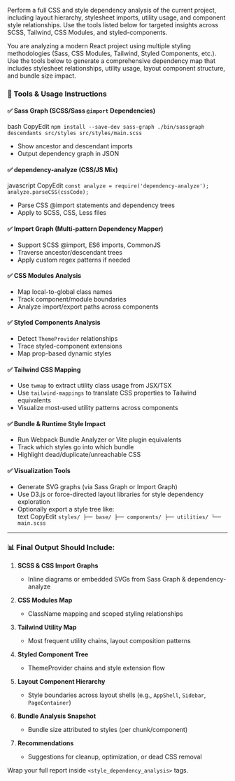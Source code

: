 <Task> Perform a full CSS and style dependency analysis of the current project, including layout hierarchy, stylesheet imports, utility usage, and component style relationships. Use the tools listed below for targeted insights across SCSS, Tailwind, CSS Modules, and styled-components. </Task>

<Instructions> You are analyzing a modern React project using multiple styling methodologies (Sass, CSS Modules, Tailwind, Styled Components, etc.). Use the tools below to generate a comprehensive dependency map that includes stylesheet relationships, utility usage, layout component structure, and bundle size impact.

### 🧰 Tools & Usage Instructions

#### ✅ Sass Graph (SCSS/Sass `@import` Dependencies)
bash
CopyEdit
`npm install --save-dev sass-graph ./bin/sassgraph descendants src/styles src/styles/main.scss`
- Show ancestor and descendant imports    
- Output dependency graph in JSON

#### ✅ dependency-analyze (CSS/JS Mix)
javascript
CopyEdit
`const analyze = require('dependency-analyze'); analyze.parseCSS(cssCode);`
- Parse CSS @import statements and dependency trees    
- Apply to SCSS, CSS, Less files

#### ✅ Import Graph (Multi-pattern Dependency Mapper)
- Support SCSS @import, ES6 imports, CommonJS    
- Traverse ancestor/descendant trees    
- Apply custom regex patterns if needed

#### ✅ CSS Modules Analysis
- Map local-to-global class names    
- Track component/module boundaries    
- Analyze import/export paths across components

#### ✅ Styled Components Analysis
- Detect `ThemeProvider` relationships    
- Trace styled-component extensions    
- Map prop-based dynamic styles

#### ✅ Tailwind CSS Mapping
- Use `twmap` to extract utility class usage from JSX/TSX    
- Use `tailwind-mappings` to translate CSS properties to Tailwind equivalents    
- Visualize most-used utility patterns across components    

#### ✅ Bundle & Runtime Style Impact
- Run Webpack Bundle Analyzer or Vite plugin equivalents    
- Track which styles go into which bundle    
- Highlight dead/duplicate/unreachable CSS    

#### ✅ Visualization Tools
- Generate SVG graphs (via Sass Graph or Import Graph)    
- Use D3.js or force-directed layout libraries for style dependency exploration    
- Optionally export a style tree like:   
text
CopyEdit
`styles/ ├── base/ ├── components/ ├── utilities/ └── main.scss`

---

### 📊 Final Output Should Include:

1. **SCSS & CSS Import Graphs**    
    - Inline diagrams or embedded SVGs from Sass Graph & dependency-analyze

2. **CSS Modules Map**    
    - ClassName mapping and scoped styling relationships       

3. **Tailwind Utility Map**    
    - Most frequent utility chains, layout composition patterns

4. **Styled Component Tree**    
    - ThemeProvider chains and style extension flow

5. **Layout Component Hierarchy**    
    - Style boundaries across layout shells (e.g., `AppShell`, `Sidebar`, `PageContainer`)
        
6. **Bundle Analysis Snapshot**    
    - Bundle size attributed to styles (per chunk/component)

7. **Recommendations**    
    - Suggestions for cleanup, optimization, or dead CSS removal

Wrap your full report inside `<style_dependency_analysis>` tags.

</Instructions>
